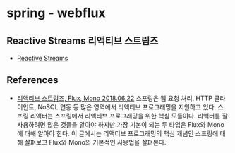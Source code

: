 # spring - webflux

## Reactive Streams 리액티브 스트림즈
* [Reactive Streams](http://www.reactive-streams.org/)

## References
* [리액티브 스트림즈, Flux, Mono 2018.06.22](https://javacan.tistory.com/entry/Reactor-Start-1-RS-Flux-Mono-Subscriber)
스프링은 웹 요청 처리, HTTP 클라이언트, NoSQL 연동 등 많은 영역에서 리액티브 프로그래밍을 지원하고 있다. 스프링 리액터는 스프링에서 리액티브 프로그래밍을 위한 핵심 모듈이다. 리액터를 잘 사용하려면 많은 것들을 알아야 하지만 가장 기본이 되는 두 타입은 Flux와 Mono에 대해 알아야 한다. 이 글에서는 리액티브 프로그래밍의 핵심 개념인 스프링에 대해 살펴보고 Flux와 Mono의 기본적인 사용법을 살펴본다.

